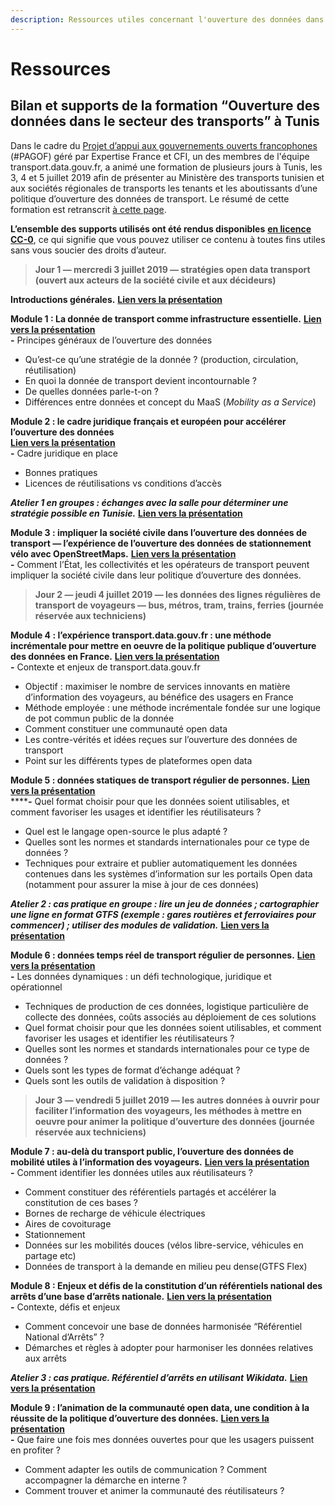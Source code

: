 ```yaml
---
description: Ressources utiles concernant l'ouverture des données dans les transports.
---
```


# Ressources

## Bilan et supports de la formation “Ouverture des données dans le secteur des transports” à Tunis

Dans le cadre du [Projet d’appui aux gouvernements ouverts francophones ](https://www.expertisefrance.fr/education-et-insertion-socio-professionnelle?p_p_id=101&p_p_lifecycle=0&p_p_state=maximized&p_p_mode=view&_101_struts_action=%2Fasset_publisher%2Fview_content&_101_assetEntryId=706420&_101_type=content&_101_urlTitle=projet-d-appui-aux-gouvernements-ouverts-francophones&inheritRedirect=false)\(\#PAGOF\) géré par Expertise France et CFI, un des membres de l'équipe transport.data.gouv.fr, a animé une formation de plusieurs jours à Tunis, les 3, 4 et 5 juillet 2019 afin de présenter au Ministère des transports tunisien et aux sociétés régionales de transports les tenants et les aboutissants d’une politique d’ouverture des données de transport. Le résumé de cette formation est retranscrit [à cette page](https://medium.com/@ishanbjw/rendre-les-d%C3%A9placements-des-tunisiens-plus-facile-gr%C3%A2ce-%C3%A0-louverture-des-donn%C3%A9es-de-transport-68b14ac9d8e2). 

**L’ensemble des supports utilisés ont été rendus disponibles** [**en licence CC-0**](https://creativecommons.org/publicdomain/zero/1.0/deed.fr), ce qui signifie que vous pouvez utiliser ce contenu à toutes fins utiles sans vous soucier des droits d’auteur.

> **Jour 1 — mercredi 3 juillet 2019 — stratégies open data transport \(ouvert aux acteurs de la société civile et aux décideurs\)**

**Introductions générales.** [**Lien vers la présentation**](https://docs.google.com/presentation/d/1W3T74kkbJwAraBgl2mJoaOUdIA_jgnei3JocnLO8oMU/edit?usp=sharing)

**Module 1 : La donnée de transport comme infrastructure essentielle.** [**Lien vers la présentation**](https://docs.google.com/presentation/d/1oisfy8QOFLTT3aJhwCN-twP9pIHGN04CPy0-ZFlCppI/edit?usp=sharing)  
**-** Principes généraux de l’ouverture des données  
- Qu’est-ce qu’une stratégie de la donnée ? \(production, circulation, réutilisation\)  
- En quoi la donnée de transport devient incontournable ?  
- De quelles données parle-t-on ?  
- Différences entre données et concept du MaaS \(_Mobility as a Service_\)

**Module 2 : le cadre juridique français et européen pour accélérer l’ouverture des données**  
[**Lien vers la présentation**](https://docs.google.com/presentation/d/1DGFhZwRVQRd477zxOUQSVtmoGfp-JAzpKinh05b08mw/edit?usp=sharing)  
**-** Cadre juridique en place  
- Bonnes pratiques  
- Licences de réutilisations vs conditions d’accès

_**Atelier 1 en groupes : échanges avec la salle pour déterminer une stratégie possible en Tunisie.**_ [**Lien vers la présentation**](https://docs.google.com/presentation/d/1U0O_Oi7PkACY1TPKxFftbP9JgLEdSbPGm4DQ9yx5cP4/edit?usp=sharing)

**Module 3 : impliquer la société civile dans l’ouverture des données de transport — l’expérience de l’ouverture des données de stationnement vélo avec OpenStreetMaps.** [**Lien vers la présentation**](https://docs.google.com/presentation/d/1hT8Aw4yE80KyTcM4HwJB-8VoDxw9abUfFkVFw9YwT9M/edit?usp=sharing)  
**-** Comment l’État, les collectivités et les opérateurs de transport peuvent impliquer la société civile dans leur politique d’ouverture des données.

> **Jour 2 — jeudi 4 juillet 2019 — les données des lignes régulières de transport de voyageurs — bus, métros, tram, trains, ferries \(journée réservée aux techniciens\)**

**Module 4 : l’expérience transport.data.gouv.fr : une méthode incrémentale pour mettre en oeuvre de la politique publique d’ouverture des données en France.** [**Lien vers la présentation**](https://docs.google.com/presentation/d/1p5zM6bu7EScthxbi7GiGMfqa_0KiM_-0HV899bLXpVo/edit?usp=sharing)  
**-** Contexte et enjeux de transport.data.gouv.fr  
- Objectif : maximiser le nombre de services innovants en matière d’information des voyageurs, au bénéfice des usagers en France  
- Méthode employée : une méthode incrémentale fondée sur une logique de pot commun public de la donnée  
- Comment constituer une communauté open data  
- Les contre-vérités et idées reçues sur l’ouverture des données de transport  
- Point sur les différents types de plateformes open data

**Module 5 : données statiques de transport régulier de personnes.** [**Lien vers la présentation**](https://docs.google.com/presentation/d/1BbbbEkwhFA18NIRIzI3OBOlHlBdZu2N_lUazhwanjOs/edit?usp=sharing)  
****_**-**_ Quel format choisir pour que les données soient utilisables, et comment favoriser les usages et identifier les réutilisateurs ?  
- Quel est le langage open-source le plus adapté ?  
- Quelles sont les normes et standards internationales pour ce type de données ?  
- Techniques pour extraire et publier automatiquement les données contenues dans les systèmes d’information sur les portails Open data \(notamment pour assurer la mise à jour de ces données\)

_**Atelier 2 : cas pratique en groupe : lire un jeu de données ; cartographier une ligne en format GTFS \(exemple : gares routières et ferroviaires pour commencer\) ; utiliser des modules de validation.**_ [**Lien vers la présentation**](https://docs.google.com/presentation/d/1FwPPMJohmKxew-m-la-YQzkqvJCkGtT_9o3B2ShUlPQ/edit?usp=sharing)

**Module 6 : données temps réel de transport régulier de personnes.** [**Lien vers la présentation**](https://docs.google.com/presentation/d/1K6ssN1_6a_w630-z5yzr04wNmntXx9lX1HOOxi0Exjc/edit?usp=sharing)  
**-** Les données dynamiques : un défi technologique, juridique et opérationnel  
- Techniques de production de ces données, logistique particulière de collecte des données, coûts associés au déploiement de ces solutions  
- Quel format choisir pour que les données soient utilisables, et comment favoriser les usages et identifier les réutilisateurs ?  
- Quelles sont les normes et standards internationales pour ce type de données ?  
- Quels sont les types de format d’échange adéquat ?  
- Quels sont les outils de validation à disposition ?

> **Jour 3 — vendredi 5 juillet 2019 — les autres données à ouvrir pour faciliter l’information des voyageurs, les méthodes à mettre en oeuvre pour animer la politique d’ouverture des données \(journée réservée aux techniciens\)**

**Module 7 : au-delà du transport public, l’ouverture des données de mobilité utiles à l’information des voyageurs.** [**Lien vers la présentation**](https://docs.google.com/presentation/d/1tmNxIvivBopyKj23JPCFd1-AGAAIqR5k3pEbQPoHkqo/edit?usp=sharing)  
**-** Comment identifier les données utiles aux réutilisateurs ?  
- Comment constituer des référentiels partagés et accélérer la constitution de ces bases ?  
- Bornes de recharge de véhicule électriques  
- Aires de covoiturage  
- Stationnement  
- Données sur les mobilités douces \(vélos libre-service, véhicules en partage etc\)  
- Données de transport à la demande en milieu peu dense\(GTFS Flex\)

**Module 8 : Enjeux et défis de la constitution d’un référentiels national des arrêts d’une base d’arrêts nationale.** [**Lien vers la présentation**](https://docs.google.com/presentation/d/16cUE6MCGsBHBNayD34r-6y1vRaLx1-pgnZyj57ComV4/edit?usp=sharing)  
**-** Contexte, défis et enjeux  
- Comment concevoir une base de données harmonisée “Référentiel National d’Arrêts” ?  
- Démarches et règles à adopter pour harmoniser les données relatives aux arrêts

_**Atelier 3 : cas pratique. Référentiel d’arrêts en utilisant Wikidata.**_ [**Lien vers la présentation**](https://docs.google.com/presentation/d/1fuJAVKleAdB0T-vAEOILO6nYBvv3JH_QYxcTT0rhqfc/edit?usp=sharing)

**Module 9 : l’animation de la communauté open data, une condition à la réussite de la politique d’ouverture des données.** [**Lien vers la présentation**](https://docs.google.com/presentation/d/1oY-Upg8dzNFZzMVAMJtZ2Wzs_vEgJFPp0cJb941uMSs/edit?usp=sharing)  
**-** Que faire une fois mes données ouvertes pour que les usagers puissent en profiter ?  
- Comment adapter les outils de communication ? Comment accompagner la démarche en interne ?  
- Comment trouver et animer la communauté des réutilisateurs ?




